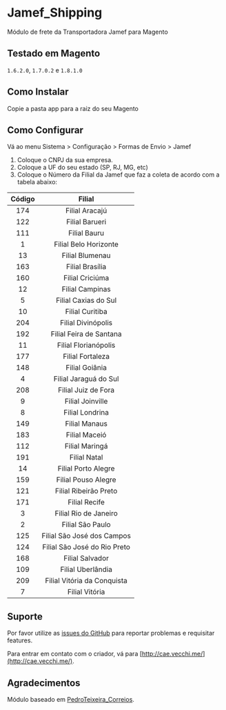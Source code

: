 Jamef_Shipping
==============

Módulo de frete da Transportadora Jamef para Magento

## Testado em Magento

`1.6.2.0`, `1.7.0.2` e `1.8.1.0`


## Como Instalar

Copie a pasta app para a raiz do seu Magento

## Como Configurar

Vá ao menu Sistema > Configuração > Formas de Envio > Jamef

1. Coloque o CNPJ da sua empresa.
2. Coloque a UF do seu estado (SP, RJ, MG, etc)
3. Coloque o Número da Filial da Jamef que faz a coleta de acordo com a tabela abaixo:

Código | Filial
:------: |:------:
174    | Filial Aracajú
122    | Filial Barueri
111    | Filial Bauru
1      | Filial Belo Horizonte
13     | Filial Blumenau
163    | Filial Brasília
160    | Filial Criciúma
12     | Filial Campinas
5      | Filial Caxias do Sul
10 | Filial Curitiba
204 | Filial Divinópolis
192 | Filial Feira de Santana
11 | Filial Florianópolis
177 | Filial Fortaleza
148 | Filial Goiânia
4 | Filial Jaraguá do Sul
208 | Filial Juiz de Fora
9 | Filial Joinville
8 | Filial Londrina
149 | Filial Manaus
183 | Filial Maceió
112 | Filial Maringá
191 | Filial Natal
14 | Filial Porto Alegre
159 | Filial Pouso Alegre
121 | Filial Ribeirão Preto
171 | Filial Recife
3 | Filial Rio de Janeiro
2 | Filial São Paulo
125 | Filial São José dos Campos
124 | Filial São José do Rio Preto
168 | Filial Salvador
109 | Filial Uberlândia
209 | Filial Vitória da Conquista
7 | Filial Vitória






## Suporte

Por favor utilize as [issues do GitHub](https://github.com/caevv/jamef-shipping/issues) para reportar problemas e requisitar features. 

Para entrar em contato com o criador, vá para [http://cae.vecchi.me/](http://cae.vecchi.me/).

## Agradecimentos

Módulo baseado em [PedroTeixeira_Correios](https://github.com/pedro-teixeira/correios).
